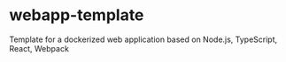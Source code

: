# webapp-template
Template for a dockerized web application based on Node.js, TypeScript, React, Webpack
